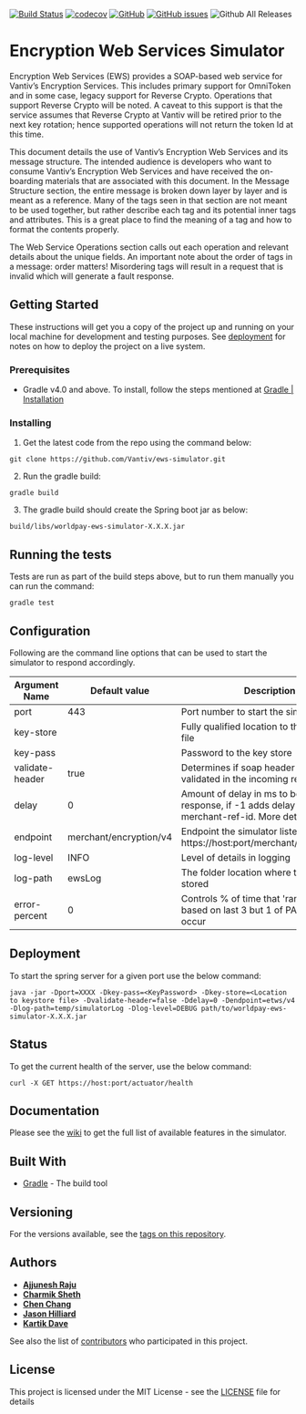 
[![Build Status](https://travis-ci.org/Vantiv/ews-simulator.svg?branch=4.x)](https://travis-ci.org/Vantiv/ews-simulator) [![codecov](https://codecov.io/gh/Vantiv/ews-simulator/branch/4.x/graph/badge.svg)](https://codecov.io/gh/Vantiv/ews-simulator/branch/4.x)
 [![GitHub](https://img.shields.io/github/license/vantiv/ews-simulator.svg)](https://github.com/Vantiv/ews-simulator/blob/master/LICENSE) [![GitHub issues](https://img.shields.io/github/issues/vantiv/ews-simulator.svg)](https://github.com/Vantiv/ews-simulator/issues) ![Github All Releases](https://img.shields.io/github/downloads/vantiv/ews-simulator/total.svg)


# Encryption Web Services Simulator

Encryption Web Services (EWS) provides a SOAP-based web service for Vantiv’s Encryption Services. This includes primary support for OmniToken and in some case, legacy support for Reverse Crypto. Operations that support Reverse Crypto will be noted. A caveat to this support is that the service assumes that Reverse Crypto at Vantiv will be retired prior to the next key rotation; hence supported operations will not return the token Id at this time.

This document details the use of Vantiv’s Encryption Web Services and its message structure. The intended audience is developers who want to consume Vantiv’s Encryption Web Services and have received the on-boarding materials that are associated with this document.
In the Message Structure section, the entire message is broken down layer by layer and is meant as a reference. Many of the tags seen in that section are not meant to be used together, but rather describe each tag and its potential inner tags and attributes. This is a great place to find the meaning of a tag and how to format the contents properly.

The Web Service Operations section calls out each operation and relevant details about the unique fields. 
An important note about the order of tags in a message: order matters!  Misordering tags will result in a request that is invalid which will generate a fault response.


## Getting Started

These instructions will get you a copy of the project up and running on your local machine for development and testing purposes. See [deployment](#deployment) for notes on how to deploy the project on a live system.

### Prerequisites

- Gradle v4.0 and above. To install, follow the steps mentioned at [Gradle | Installation](https://gradle.org/install/)


### Installing

1. Get the latest code from the repo using the command below:

```
git clone https://github.com/Vantiv/ews-simulator.git
```

2. Run the gradle build:

```
gradle build
```

3. The gradle build should create the Spring boot jar as below:

```
build/libs/worldpay-ews-simulator-X.X.X.jar
```


## Running the tests

Tests are run as part of the build steps above, but to run them manually you can run the command:

```
gradle test
```

## Configuration
Following are the command line options that can be used to start the simulator to respond accordingly.

| Argument Name   | Default value | Description                                                                                                                                                     | Type      | Sample value                        |
|-----------------|---------------|-----------------------------------------------------------------------------------------------------------------------------------------------------------------|-----------|-------------------------------------|
| port            | 443           | Port number to start the simulator on.                                                                                                                          | Optional  | 443                                 |
| key-store       |               | Fully qualified location to the key store file                                                                                                                  | Mandatory | /etc/path/to/key/store/keystore.jks |
| key-pass        |               | Password to the key store                                                                                                                                       | Mandatory | keyStorePassword                    |
| validate-header | true         | Determines if soap header needs to be validated in the incoming requests                                                                                        | Optional  | true/false                          |
| delay  | 0             | Amount of delay in ms to be simulated in response, if -1 adds delay based on merchant-ref-id. More details in [wiki](https://github.com/Vantiv/ews-simulator/wiki/Worldpay-EWS-Simulator).  | Optional    | 5                               |
| endpoint | merchant/encryption/v4 | Endpoint the simulator listens to. E.g. https://host:port/merchant/encryption/v4 | |
| log-level | INFO | Level of details in logging | Optional | DEBUG |
| log-path | ewsLog | The folder location where the log will be stored | Optional | temp/simulatorLog |
| error-percent | 0 | Controls % of time that 'random' errors based on last 3 but 1 of PAN/CVV will occur | Optional | 100 |

## Deployment

To start the spring server for a given port use the below command:

```
java -jar -Dport=XXXX -Dkey-pass=<KeyPassword> -Dkey-store=<Location to keystore file> -Dvalidate-header=false -Ddelay=0 -Dendpoint=etws/v4 -Dlog-path=temp/simulatorLog -Dlog-level=DEBUG path/to/worldpay-ews-simulator-X.X.X.jar
```

## Status

To get the current health of the server, use the below command:

```
curl -X GET https://host:port/actuator/health
```

## Documentation

Please see the [wiki](https://github.com/Vantiv/ews-simulator/wiki/Worldpay-EWS-Simulator) to get the full list of available features in the simulator.

## Built With

* [Gradle](https://gradle.org/) - The build tool

## Versioning

For the versions available, see the [tags on this repository](https://github.com/vantiv/ews-simulator/tags). 

## Authors

* [**Ajjunesh Raju**](https://github.com/Ajjunesh)
* [**Charmik Sheth**](https://github.com/Charmik-Sheth)
* [**Chen Chang**](https://github.com/cc6980312)
* [**Jason Hilliard**](https://github.com/jrhill95)
* [**Kartik Dave**](https://github.com/davekartik24)

See also the list of [contributors](https://github.com/vantiv/ews-simulator/contributors) who participated in this project.

## License

This project is licensed under the MIT License - see the [LICENSE](LICENSE) file for details
